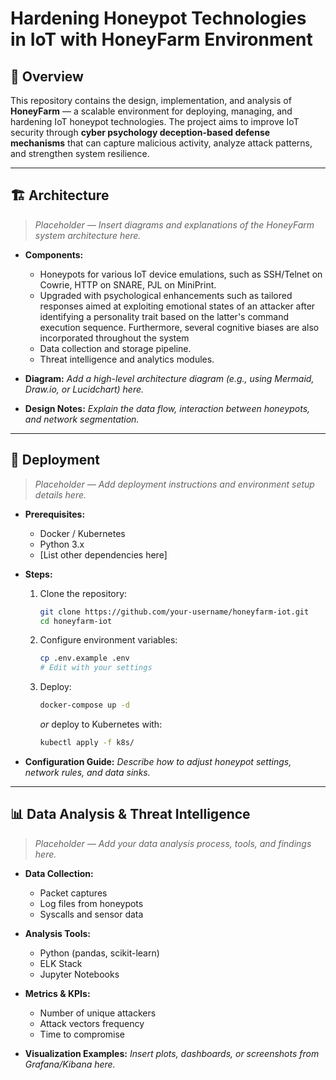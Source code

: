 # Hardening Honeypot Technologies in IoT with HoneyFarm Environment

## 📌 Overview

This repository contains the design, implementation, and analysis of **HoneyFarm** — a scalable environment for deploying, managing, and hardening IoT honeypot technologies.
The project aims to improve IoT security through **cyber psychology deception-based defense mechanisms** that can capture malicious activity, analyze attack patterns, and strengthen system resilience. 

---

## 🏗 Architecture

> *Placeholder — Insert diagrams and explanations of the HoneyFarm system architecture here.*

* **Components:**

  * Honeypots for various IoT device emulations, such as SSH/Telnet on Cowrie, HTTP on SNARE, PJL on MiniPrint.
  * Upgraded with psychological enhancements such as tailored responses aimed at exploiting emotional states of an attacker after identifying a personality trait based on the latter's command execution sequence. Furthermore, several cognitive biases are also incorporated throughout the system 
  * Data collection and storage pipeline.
  * Threat intelligence and analytics modules.
* **Diagram:**
  *Add a high-level architecture diagram (e.g., using Mermaid, Draw\.io, or Lucidchart) here.*
* **Design Notes:**
  *Explain the data flow, interaction between honeypots, and network segmentation.*

---

## 🚀 Deployment

> *Placeholder — Add deployment instructions and environment setup details here.*

* **Prerequisites:**

  * Docker / Kubernetes
  * Python 3.x
  * \[List other dependencies here]
* **Steps:**

  1. Clone the repository:

     ```bash
     git clone https://github.com/your-username/honeyfarm-iot.git
     cd honeyfarm-iot
     ```
  2. Configure environment variables:

     ```bash
     cp .env.example .env
     # Edit with your settings
     ```
  3. Deploy:

     ```bash
     docker-compose up -d
     ```

     *or* deploy to Kubernetes with:

     ```bash
     kubectl apply -f k8s/
     ```
* **Configuration Guide:**
  *Describe how to adjust honeypot settings, network rules, and data sinks.*

---

## 📊 Data Analysis & Threat Intelligence

> *Placeholder — Add your data analysis process, tools, and findings here.*

* **Data Collection:**

  * Packet captures
  * Log files from honeypots
  * Syscalls and sensor data
* **Analysis Tools:**

  * Python (pandas, scikit-learn)
  * ELK Stack
  * Jupyter Notebooks
* **Metrics & KPIs:**

  * Number of unique attackers
  * Attack vectors frequency
  * Time to compromise
* **Visualization Examples:**
  *Insert plots, dashboards, or screenshots from Grafana/Kibana here.*
